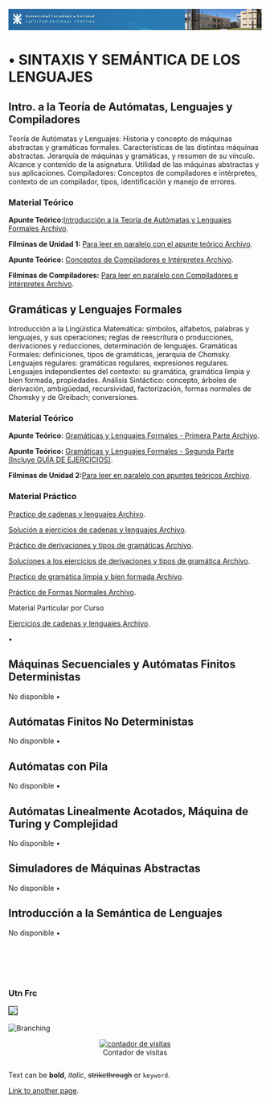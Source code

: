   
  ![Branching](https://raw.githubusercontent.com/Ismael0351/utnfrcssl/main/utnfoto.png) 
  

# •	 SINTAXIS Y SEMÁNTICA DE LOS LENGUAJES
  
##  Intro. a la Teoría de Autómatas, Lenguajes y Compiladores
Teoría de Autómatas y Lenguajes: Historia y concepto de máquinas abstractas y gramáticas formales. Características de las distintas máquinas abstractas. Jerarquía de máquinas y gramáticas, y resumen de su vínculo. Alcance y contenido de la asignatura. Utilidad de las máquinas abstractas y sus aplicaciones. Compiladores: Conceptos de compiladores e intérpretes, contexto de un compilador, tipos, identificación y manejo de errores.
### Material Teórico
 **Apunte Teórico:**<a href="https://drive.google.com/file/d/1cCzcQm4-jJsiPQaWLUslvjQLAHT3q27v/view?usp=sharing" target="_blank">Introducción a la Teoría de Autómatas y Lenguajes Formales Archivo</a>.
 
 **Filminas de Unidad 1:**  <a href="https://drive.google.com/file/d/1NjxEcJFQ-TXqnUuoXpk77LkgaYhAFL5M/view?usp=sharing" target="_blank"> Para leer en paralelo con el apunte teórico Archivo</a>.
 
**Apunte Teórico:**   <a href="https://drive.google.com/file/d/1ISmHcbu52y2FHLL4TZePlxkNdmXunTpa/view?usp=sharing" target="_blank">Conceptos de Compiladores e Intérpretes Archivo</a>.

 **Filminas de Compiladores:** <a href="https://drive.google.com/file/d/1cIqLBQ62YyPkmtzfywYYJ79I5VaPTx8w/view?usp=sharing" target="_blank">Para leer en paralelo con Compiladores e Intérpretes Archivo</a>.

  
## Gramáticas y Lenguajes Formales
Introducción a la Lingüística Matemática: símbolos, alfabetos, palabras y lenguajes, y sus operaciones; reglas de reescritura o producciones, derivaciones y reducciones, determinación de lenguajes. Gramáticas Formales: definiciones, tipos de gramáticas, jerarquía de Chomsky. Lenguajes regulares: gramáticas regulares, expresiones regulares. Lenguajes independientes del contexto: su gramática, gramática limpia y bien formada, propiedades. Análisis Sintáctico: concepto, árboles de derivación, ambigüedad, recursividad, factorización, formas normales de Chomsky y de Greibach; conversiones.
### 	Material Teórico
 **Apunte Teórico:** <a href="https://www.dropbox.com/s/gevcz48jj5qbbzw/SSL_Clase03.pdf?dl=0" target="_blank">Gramáticas y Lenguajes Formales - Primera Parte Archivo</a>.
 
 **Apunte Teórico:** <a href="https://www.dropbox.com/s/5x15nx0v43czb2m/SSL-ApunteTeoricoU2-1.pdf?dl=0" target="_blank">Gramáticas y Lenguajes Formales - Segunda Parte (Incluye GUÍA DE EJERCICIOS)</a>.
 
 **Filminas de Unidad 2:**<a href="https://www.dropbox.com/s/nujtv43kc5usdjm/SSL-ApunteTeoricoU2-2.pdf?dl=0" target="_blank">Para leer en paralelo con apuntes teóricos Archivo</a>.


### 	Material Práctico
<a href="https://drive.google.com/file/d/1TlV0eMZ2MQYa34dl13Ynb6MgHmDXaPh_/view?usp=sharing" target="_blank">Practico de cadenas y lenguajes Archivo</a>.

<a href="https://drive.google.com/file/d/1LHadOW2NNhU4JFCeQ6RwI3SHhBM87Tzs/view?usp=sharing" target="_blank">Solución a ejercicios de cadenas y lenguajes Archivo</a>.

<a href="https://drive.google.com/file/d/1LHadOW2NNhU4JFCeQ6RwI3SHhBM87Tzs/view?usp=sharing" target="_blank">Práctico de derivaciones y tipos de gramáticas Archivo</a>.

<a href="https://drive.google.com/file/d/1RrR1IGxHB-1mSnJ0d_3k5_GlghxWZT0w/view?usp=sharing" target="_blank">Soluciones a los ejercicios de derivaciones y tipos de gramática Archivo</a>.

<a href="https://drive.google.com/file/d/1CsrRtO1YkPVc_5yqKsIzL-vC2zUHfC4n/view?usp=sharing" target="_blank">Practico de gramática limpia y bien formada Archivo</a>.

<a href="https://drive.google.com/file/d/1DsxUIKB3qlPo4GiBdwIy7537tsLDNW3q/view?usp=sharing" target="_blank">Práctico de Formas Normales Archivo</a>.

Material Particular por Curso

<a href="https://drive.google.com/file/d/16Djx1-9rIet998S2iDpudRHjYZ-kwbVm/view?usp=sharing" target="_blank">Ejercicios de cadenas y lenguajes Archivo</a>.
 
 
•	 
## Máquinas Secuenciales y Autómatas Finitos Deterministas
No disponible
•	 
## Autómatas Finitos No Deterministas
No disponible
•	 
## Autómatas con Pila
No disponible
•	 
## Autómatas Linealmente Acotados, Máquina de Turing y Complejidad
No disponible
•	 
## Simuladores de Máquinas Abstractas
No disponible
•	 
## Introducción a la Semántica de Lenguajes
No disponible
•	 
 



 

```
 
 
 
 
```



 

### Utn Frc

<img src="https://mobbyt.com/media/gallery/fc9e62695def29ccdb9eb3fed5b4c8c8/515391f9_2019-09-08-mobbyt.png" border="1" alt=" " width="400" height="300">
 
![Branching](https://mobbyt.com/media/gallery/fc9e62695def29ccdb9eb3fed5b4c8c8/515391f9_2019-09-08-mobbyt.png)
 
<center><a href="http://www.websmultimedia.com/contador-de-visitas-gratis" title="Contador De Visitas Gratis">
<img style="border: 0px solid; display: inline;" alt="contador de visitas" src="http://www.websmultimedia.com/contador-de-visitas.php?id=293893"></a><br>Contador de visitas</center>
 
```

```

 
Text can be **bold**, _italic_, ~~strikethrough~~ or `keyword`.

[Link to another page](./another-page.html).
